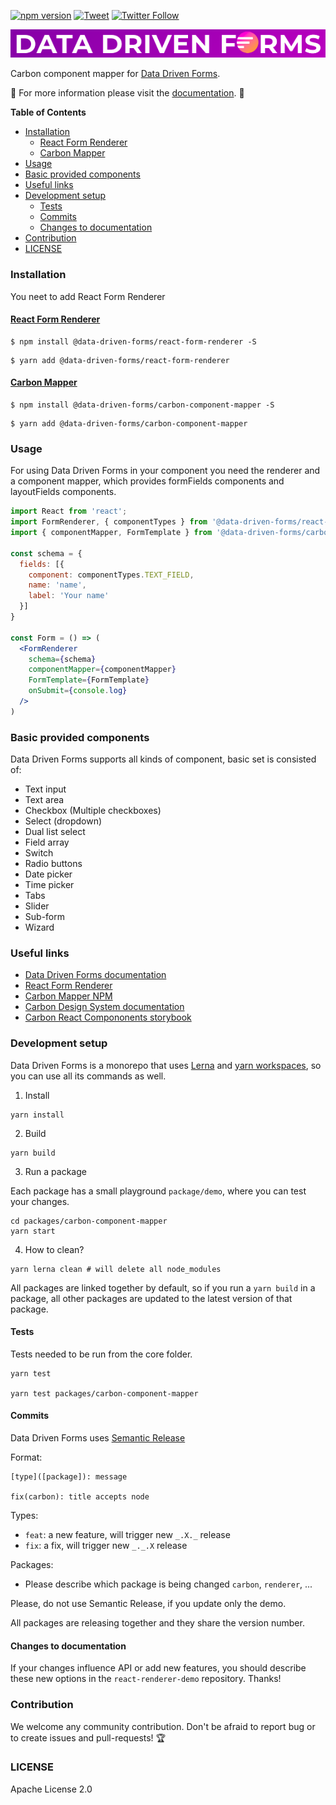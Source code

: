 [![npm version](https://badge.fury.io/js/%40data-driven-forms%2Fcarbon-component-mapper.svg)](https://badge.fury.io/js/%40data-driven-forms%2Fcarbon-component-mapper)
[![Tweet](https://img.shields.io/twitter/url/https/github.com/tterb/hyde.svg?style=social)](https://twitter.com/intent/tweet?text=Check%20DataDrivenForms%20React%20library%21%20https%3A%2F%2Fdata-driven-forms.org%2F&hashtags=react,opensource,datadrivenforms)
[![Twitter Follow](https://img.shields.io/twitter/follow/DataDrivenForms.svg?style=social)](https://twitter.com/DataDrivenForms)

[![Data Driven Form logo](https://raw.githubusercontent.com/data-driven-forms/react-forms/master/images/logo.png)](https://data-driven-forms.org/)

Carbon component mapper for [Data Driven Forms](https://github.com/data-driven-forms/react-forms).

:book: For more information please visit the [documentation](https://data-driven-forms.org/). :book:

**Table of Contents**

- [Installation](#installation)
  - [React Form Renderer](#react-form-renderer)
  - [Carbon Mapper](#carbon-mapper)
- [Usage](#usage)
- [Basic provided components](#basic-provided-components)
- [Useful links](#useful-links)
- [Development setup](#development-setup)
  - [Tests](#tests)
  - [Commits](#commits)
  - [Changes to documentation](#changes-to-documentation)
- [Contribution](#contribution)
- [LICENSE](#license)

### Installation

You neet to add React Form Renderer

#### [React Form Renderer](https://www.npmjs.com/package/@data-driven-forms/react-form-renderer)

```console
$ npm install @data-driven-forms/react-form-renderer -S
```

```console
$ yarn add @data-driven-forms/react-form-renderer
```

#### [Carbon Mapper](https://data-driven-forms.org/mappers/carbon-component-mapper)

```console
$ npm install @data-driven-forms/carbon-component-mapper -S
```

```console
$ yarn add @data-driven-forms/carbon-component-mapper
```


### Usage

For using Data Driven Forms in your component you need the renderer and a component mapper, which provides formFields components and layoutFields components.

```jsx
import React from 'react';
import FormRenderer, { componentTypes } from '@data-driven-forms/react-form-renderer';
import { componentMapper, FormTemplate } from '@data-driven-forms/carbon-component-mapper';

const schema = {
  fields: [{
    component: componentTypes.TEXT_FIELD,
    name: 'name',
    label: 'Your name'
  }]
}

const Form = () => (
  <FormRenderer
    schema={schema}
    componentMapper={componentMapper}
    FormTemplate={FormTemplate}
    onSubmit={console.log}
  />
)
```

### Basic provided components

Data Driven Forms supports all kinds of component, basic set is consisted of:

- Text input
- Text area
- Checkbox (Multiple checkboxes)
- Select (dropdown)
- Dual list select
- Field array
- Switch
- Radio buttons
- Date picker
- Time picker
- Tabs
- Slider
- Sub-form
- Wizard

### Useful links

- [Data Driven Forms documentation](https://data-driven-forms.org/)
- [React Form Renderer](https://www.npmjs.com/package/@data-driven-forms/react-form-renderer)
- [Carbon Mapper NPM](https://www.npmjs.com/package/@data-driven-forms/carbon-component-mapper)
- [Carbon Design System documentation](https://www.carbondesignsystem.com/)
- [Carbon React Compononents storybook](https://react.carbondesignsystem.com/)

### Development setup

Data Driven Forms is a monorepo that uses [Lerna](https://github.com/lerna/lerna) and [yarn workspaces](https://classic.yarnpkg.com/blog/2017/08/02/introducing-workspaces/), so you can use all its commands as well.

1. Install

```console
yarn install
```

2. Build

```console
yarn build
```

3. Run a package

Each package has a small playground `package/demo`, where you can test your changes.

```console
cd packages/carbon-component-mapper
yarn start
```

4. How to clean?

```console
yarn lerna clean # will delete all node_modules
```

All packages are linked together by default, so if you run a `yarn build` in a package, all other packages are updated to the latest version of that package.

#### Tests

Tests needed to be run from the core folder.

```console
yarn test

yarn test packages/carbon-component-mapper
```

#### Commits

Data Driven Forms uses [Semantic Release](https://github.com/semantic-release/commit-analyzer)

Format:

```
[type]([package]): message

fix(carbon): title accepts node
```

Types:
- `feat`: a new feature, will trigger new `_.X._` release
- `fix`: a fix, will trigger new `_._.X` release

Packages:
- Please describe which package is being changed `carbon`, `renderer`, ...

Please, do not use Semantic Release, if you update only the demo.

All packages are releasing together and they share the version number.

#### Changes to documentation

If your changes influence API or add new features, you should describe these new options in the `react-renderer-demo` repository. Thanks!

### Contribution

We welcome any community contribution. Don't be afraid to report bug or to create issues and pull-requests! :trophy:

### LICENSE

Apache License 2.0